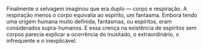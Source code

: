 ﻿Finalmente o selvagem imaginou que era duplo — corpo e respiração. A respiração menos o corpo equivalia ao espírito, um fantasma. Embora tendo uma origem humana muito definida, fantasmas, ou espíritos, eram considerados supra-humanos. E essa crença na existência de espíritos sem corpos parecia explicar a ocorrência do inusitado, o extraordinário, o  infrequente e o inexplicável.